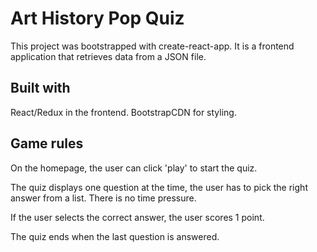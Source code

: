 # Art History Pop Quiz

This project was bootstrapped with create-react-app. It is a frontend application that retrieves data from a JSON file.

## Built with

React/Redux in the frontend. BootstrapCDN for styling. 

## Game rules

On the homepage, the user can click 'play' to start the quiz.

The quiz displays one question at the time, the user has to pick the right answer from a list. There is no time pressure.

If the user selects the correct answer, the user scores 1 point.

The quiz ends when the last question is answered.
